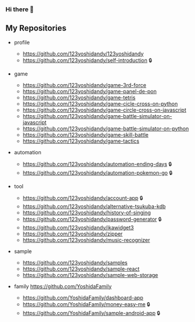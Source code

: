### Hi there 👋

## My Repositories

- profile
  - https://github.com/123yoshidandy/123yoshidandy
  - https://github.com/123yoshidandy/self-introduction :lock:

- game
  - https://github.com/123yoshidandy/game-3rd-force
  - https://github.com/123yoshidandy/game-panel-de-pon
  - https://github.com/123yoshidandy/game-tetris
  - https://github.com/123yoshidandy/game-cicle-cross-on-python
  - https://github.com/123yoshidandy/game-circle-cross-on-javascript
  - https://github.com/123yoshidandy/game-battle-simulator-on-javascript
  - https://github.com/123yoshidandy/game-battle-simulator-on-python
  - https://github.com/123yoshidandy/game-skill-battle
  - https://github.com/123yoshidandy/game-tactics

- automation
  - https://github.com/123yoshidandy/automation-ending-days :lock:
  - https://github.com/123yoshidandy/automation-pokemon-go :lock:

- tool
  - https://github.com/123yoshidandy/account-app :lock:
  - https://github.com/123yoshidandy/alternative-tsukuba-kdb
  - https://github.com/123yoshidandy/history-of-singing
  - https://github.com/123yoshidandy/password-generator :lock:
  - https://github.com/123yoshidandy/ikawidget3
  - https://github.com/123yoshidandy/zipper
  - https://github.com/123yoshidandy/music-recognizer

- sample
  - https://github.com/123yoshidandy/samples
  - https://github.com/123yoshidandy/sample-react
  - https://github.com/123yoshidandy/sample-web-storage

- family https://github.com/YoshidaFamily
  - https://github.com/YoshidaFamily/dashboard-app
  - https://github.com/YoshidaFamily/money-easy-me :lock:
  - https://github.com/YoshidaFamily/sample-android-app :lock:

<!--
**123yoshidandy/123yoshidandy** is a ✨ _special_ ✨ repository because its `README.md` (this file) appears on your GitHub profile.

Here are some ideas to get you started:

- 🔭 I’m currently working on ...
- 🌱 I’m currently learning ...
- 👯 I’m looking to collaborate on ...
- 🤔 I’m looking for help with ...
- 💬 Ask me about ...
- 📫 How to reach me: ...
- 😄 Pronouns: ...
- ⚡ Fun fact: ...
-->
